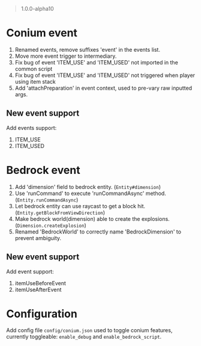 > 1.0.0-alpha10

# Conium event
1. Renamed events, remove suffixes 'event' in the events list.
2. Move more event trigger to intermediary.
3. Fix bug of event 'ITEM_USE' and 'ITEM_USED' not imported in the common script
4. Fix bug of event 'ITEM_USE' and 'ITEM_USED' not triggered when player using item stack
5. Add 'attachPreparation' in event context, used to pre-vary raw inputted args.

## New event support
Add events support:
1. ITEM_USE
2. ITEM_USED

# Bedrock event
1. Add 'dimension' field to bedrock entity. (``Entity#dimension``)
2. Use 'runCommand' to execute 'runCommandAsync' method. (``Entity.runCommandAsync``)
3. Let bedrock entity can use raycast to get a block hit. (``Entity.getBlockFromViewDirection``)
4. Make bedrock world(dimension) able to create the explosions. (``Dimension.createExplosion``)
5. Renamed 'BedrockWorld' to correctly name 'BedrockDimension' to prevent ambiguity. 

## New event support
Add event support:
1. itemUseBeforeEvent
2. itemUseAfterEvent

# Configuration
Add config file ``config/conium.json`` used to toggle conium features, currently toggleable: ``enable_debug`` and ``enable_bedrock_script``.